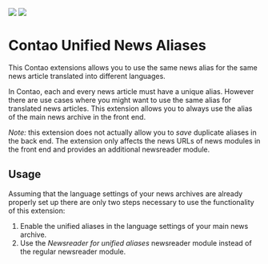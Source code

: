 [![](https://img.shields.io/packagist/v/inspiredminds/contao-unified-news-aliases.svg)](https://packagist.org/packages/inspiredminds/contao-unified-news-aliases)
[![](https://img.shields.io/packagist/dt/inspiredminds/contao-unified-news-aliases.svg)](https://packagist.org/packages/inspiredminds/contao-unified-news-aliases)

Contao Unified News Aliases
===========================

This Contao extensions allows you to use the same news alias for the same news article translated into different languages.

In Contao, each and every news article must have a unique alias. However there are use cases where you might want to use the same alias for translated news articles. This extension allows you to always use the alias of the main news archive in the front end.

_Note:_ this extension does not actually allow you to _save_ duplicate aliases in the back end. The extension only affects the news URLs of news modules in the front end and provides an additional newsreader module.

## Usage

Assuming that the language settings of your news archives are already properly set up there are only two steps necessary to use the functionality of this extension:

1. Enable the unified aliases in the language settings of your main news archive.
2. Use the _Newsreader for unified aliases_ newsreader module instead of the regular newsreader module.
